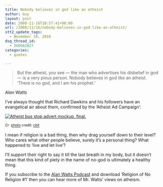 ```yaml
---
title: Nobody believes in god like an atheist
author: Guy
layout: post
date: 2008-11-16T10:57:41+00:00
url: /2008/11/16/nobody-believes-in-god-like-an-atheist/
stt2_update_tags:
  - November 10, 2010
dsq_thread_id:
  - 566682827
categories:
  - quotes

---
```

> But the atheist, you see — the man who advertises his disbelief in god — is a very pious person. Nobody believes in god like an atheist. ‘There is no god, and I am his prophet.’

_Alan Watts_

I&#8217;ve always thought that Richard Dawkins and his followers have an evangelical air about them, confirmed by the &#8216;Atheist Ad Campaign&#8217;:

<a title="Atheist bus stop advert mockup, final." href="https://www.flickr.com/photos/54829881@N00/2969104386/" target="_blank" rel="noopener noreferrer"><img alt="Atheist bus stop advert mockup, final." src="http://farm4.static.flickr.com/3217/2969104386_1e473252aa_m.jpg" border="0" /></a>
  
<small><a title="Attribution-NonCommercial-NoDerivs License" href="http://creativecommons.org/licenses/by-nc-nd/2.0/" target="_blank" rel="noopener noreferrer"><img alt="Creative Commons License" src="https://2018.guyjames.com/wp-content/plugins/photo-dropper/images/cc.png" width="16" height="16" align="absmiddle" border="0" /></a> <a href="http://www.photodropper.com/photos/" target="_blank" rel="noopener noreferrer">photo</a> credit: <a title="cbit" href="https://www.flickr.com/photos/54829881@N00/2969104386/" target="_blank" rel="noopener noreferrer">cbit</a></small>

<!--more-->

I mean if religion is a bad thing, then why drag yourself down to their level? Who cares what other people believe, surely it&#8217;s a personal thing? What happened to &#8216;live and let live&#8217;?

I&#8217;ll support their right to say it till the last breath in my body, but it doesn&#8217;t mean that this kind of piety in the name of no-god is ultimately a healthy thing.

If you subscribe to the [Alan Watts Podcast][1] and download &#8216;Religion of No Religion #1&#8242; then you can hear more of Mr. Watts&#8217; views on atheism.

 [1]: http://www.alanwattspodcast.com/